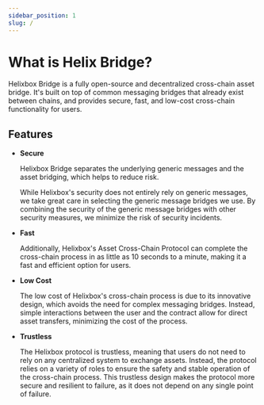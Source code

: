 ```yaml
---
sidebar_position: 1
slug: /
---
```


# What is Helix Bridge?


Helixbox Bridge is a fully open-source and decentralized cross-chain asset bridge. It's built on top of common messaging bridges that already exist between chains, and provides secure, fast, and low-cost cross-chain functionality for users.

## Features

- **Secure**
  
  Helixbox Bridge separates the underlying generic messages and the asset bridging, which helps to reduce risk.  
  
  While Helixbox's security does not entirely rely on generic messages, we take great care in selecting the generic message bridges we use. By combining the security of the generic message bridges with other security measures, we minimize the risk of security incidents.   
  
- **Fast**

  Additionally, Helixbox's Asset Cross-Chain Protocol can complete the cross-chain process in as little as 10 seconds to a minute, making it a fast and efficient option for users.  
  
- **Low Cost**

  The low cost of Helixbox's cross-chain process is due to its innovative design, which avoids the need for complex messaging bridges. Instead, simple interactions between the user and the contract allow for direct asset transfers, minimizing the cost of the process.  
  
- **Trustless**

  The Helixbox protocol is trustless, meaning that users do not need to rely on any centralized system to exchange assets. Instead, the protocol relies on a variety of roles to ensure the safety and stable operation of the cross-chain process. This trustless design makes the protocol more secure and resilient to failure, as it does not depend on any single point of failure.  
